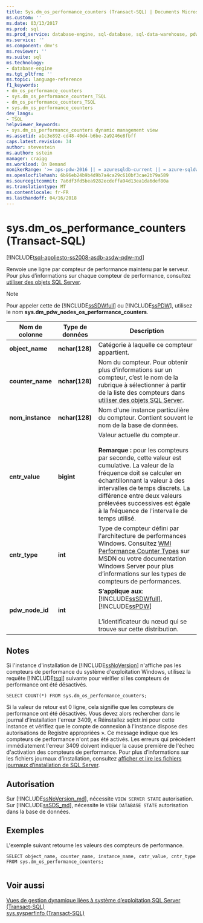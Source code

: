 ```yaml
---
title: Sys.dm_os_performance_counters (Transact-SQL) | Documents Microsoft
ms.custom: ''
ms.date: 03/13/2017
ms.prod: sql
ms.prod_service: database-engine, sql-database, sql-data-warehouse, pdw
ms.service: ''
ms.component: dmv's
ms.reviewer: ''
ms.suite: sql
ms.technology:
- database-engine
ms.tgt_pltfrm: ''
ms.topic: language-reference
f1_keywords:
- dm_os_performance_counters
- sys.dm_os_performance_counters_TSQL
- dm_os_performance_counters_TSQL
- sys.dm_os_performance_counters
dev_langs:
- TSQL
helpviewer_keywords:
- sys.dm_os_performance_counters dynamic management view
ms.assetid: a1c3e892-cd48-40d4-b6be-2a9246e8fbff
caps.latest.revision: 34
author: stevestein
ms.author: sstein
manager: craigg
ms.workload: On Demand
monikerRange: '>= aps-pdw-2016 || = azuresqldb-current || = azure-sqldw-latest || >= sql-server-2016 || = sqlallproducts-allversions'
ms.openlocfilehash: 6b96eb24b9b4d9b7a4ca29c610bf3cae2b79a589
ms.sourcegitcommit: 7a6df3fd5bea9282ecdeffa94d13ea1da6def80a
ms.translationtype: MT
ms.contentlocale: fr-FR
ms.lasthandoff: 04/16/2018
---
```

# <a name="sysdmosperformancecounters-transact-sql"></a>sys.dm_os_performance_counters (Transact-SQL)
[!INCLUDE[tsql-appliesto-ss2008-asdb-asdw-pdw-md](../../includes/tsql-appliesto-ss2008-asdb-asdw-pdw-md.md)]

  Renvoie une ligne par compteur de performance maintenu par le serveur. Pour plus d’informations sur chaque compteur de performance, consultez [utiliser des objets SQL Server](../../relational-databases/performance-monitor/use-sql-server-objects.md).  
  
> [!NOTE]  
>  Pour appeler cette de [!INCLUDE[ssSDWfull](../../includes/sssdwfull-md.md)] ou [!INCLUDE[ssPDW](../../includes/sspdw-md.md)], utilisez le nom **sys.dm_pdw_nodes_os_performance_counters**.  
  
|Nom de colonne|Type de données| Description|  
|-----------------|---------------|-----------------|  
|**object_name**|**nchar(128)**|Catégorie à laquelle ce compteur appartient.|  
|**counter_name**|**nchar(128)**|Nom du compteur. Pour obtenir plus d’informations sur un compteur, c’est le nom de la rubrique à sélectionner à partir de la liste des compteurs dans [utiliser des objets SQL Server](../../relational-databases/performance-monitor/use-sql-server-objects.md). |  
|**nom_instance**|**nchar(128)**|Nom d'une instance particulière du compteur. Contient souvent le nom de la base de données.|  
|**cntr_value**|**bigint**|Valeur actuelle du compteur.<br /><br /> **Remarque :** pour les compteurs par seconde, cette valeur est cumulative. La valeur de la fréquence doit se calculer en échantillonnant la valeur à des intervalles de temps discrets. La différence entre deux valeurs prélevées successives est égale à la fréquence de l'intervalle de temps utilisé.|  
|**cntr_type**|**int**|Type de compteur défini par l'architecture de performances Windows. Consultez [WMI Performance Counter Types](http://msdn2.microsoft.com/library/aa394569.aspx) sur MSDN ou votre documentation Windows Server pour plus d’informations sur les types de compteurs de performances.|  
|**pdw_node_id**|**int**|**S’applique aux**: [!INCLUDE[ssSDWfull](../../includes/sssdwfull-md.md)], [!INCLUDE[ssPDW](../../includes/sspdw-md.md)]<br /><br /> L’identificateur du nœud qui se trouve sur cette distribution.|  
  
## <a name="remarks"></a>Notes  
 Si l'instance d'installation de [!INCLUDE[ssNoVersion](../../includes/ssnoversion-md.md)] n'affiche pas les compteurs de performance du système d'exploitation Windows, utilisez la requête [!INCLUDE[tsql](../../includes/tsql-md.md)] suivante pour vérifier si les compteurs de performance ont été désactivés.  
  
```  
SELECT COUNT(*) FROM sys.dm_os_performance_counters;  
```  
  
 Si la valeur de retour est 0 ligne, cela signifie que les compteurs de performance ont été désactivés. Vous devez alors rechercher dans le journal d'installation l'erreur 3409, « Réinstallez sqlctr.ini pour cette instance et vérifiez que le compte de connexion à l'instance dispose des autorisations de Registre appropriées ».  Ce message indique que les compteurs de performance n'ont pas été activés. Les erreurs qui précèdent immédiatement l'erreur 3409 doivent indiquer la cause première de l'échec d'activation des compteurs de performance. Pour plus d’informations sur les fichiers journaux d’installation, consultez [afficher et lire les fichiers journaux d’installation de SQL Server](../../database-engine/install-windows/view-and-read-sql-server-setup-log-files.md).  
  
## <a name="permission"></a>Autorisation

Sur [!INCLUDE[ssNoVersion_md](../../includes/ssnoversion-md.md)], nécessite `VIEW SERVER STATE` autorisation.   
Sur [!INCLUDE[ssSDS_md](../../includes/sssds-md.md)], nécessite le `VIEW DATABASE STATE` autorisation dans la base de données.   
 
## <a name="examples"></a>Exemples  
 L'exemple suivant retourne les valeurs des compteurs de performance.  
  
```  
SELECT object_name, counter_name, instance_name, cntr_value, cntr_type  
FROM sys.dm_os_performance_counters;  
  
```  
  
## <a name="see-also"></a>Voir aussi  
  [Vues de gestion dynamique liées à système d’exploitation SQL Server &#40;Transact-SQL&#41;](../../relational-databases/system-dynamic-management-views/sql-server-operating-system-related-dynamic-management-views-transact-sql.md)   
 [sys.sysperfinfo &#40;Transact-SQL&#41;](../../relational-databases/system-compatibility-views/sys-sysperfinfo-transact-sql.md)  
  
  


